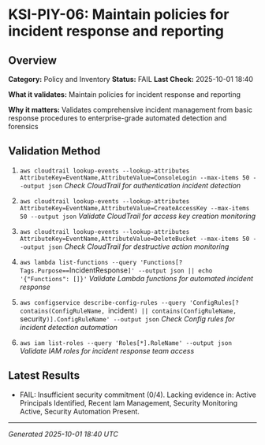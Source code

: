 # KSI-PIY-06: Maintain policies for incident response and reporting

## Overview

**Category:** Policy and Inventory
**Status:** FAIL
**Last Check:** 2025-10-01 18:40

**What it validates:** Maintain policies for incident response and reporting

**Why it matters:** Validates comprehensive incident management from basic response procedures to enterprise-grade automated detection and forensics

## Validation Method

1. `aws cloudtrail lookup-events --lookup-attributes AttributeKey=EventName,AttributeValue=ConsoleLogin --max-items 50 --output json`
   *Check CloudTrail for authentication incident detection*

2. `aws cloudtrail lookup-events --lookup-attributes AttributeKey=EventName,AttributeValue=CreateAccessKey --max-items 50 --output json`
   *Validate CloudTrail for access key creation monitoring*

3. `aws cloudtrail lookup-events --lookup-attributes AttributeKey=EventName,AttributeValue=DeleteBucket --max-items 50 --output json`
   *Check CloudTrail for destructive action monitoring*

4. `aws lambda list-functions --query 'Functions[?Tags.Purpose==`IncidentResponse`]' --output json || echo '{"Functions": []}'`
   *Validate Lambda functions for automated incident response*

5. `aws configservice describe-config-rules --query 'ConfigRules[?contains(ConfigRuleName, `incident`) || contains(ConfigRuleName, `security`)].ConfigRuleName' --output json`
   *Check Config rules for incident detection automation*

6. `aws iam list-roles --query 'Roles[*].RoleName' --output json`
   *Validate IAM roles for incident response team access*

## Latest Results

- FAIL: Insufficient security commitment (0/4). Lacking evidence in: Active Principals Identified, Recent Iam Management, Security Monitoring Active, Security Automation Present.

---
*Generated 2025-10-01 18:40 UTC*